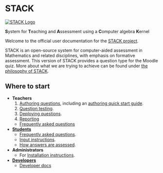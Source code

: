 # STACK

[![STACK Logo](%CONTENT/logo-trans.png)](About/Logo.md)

**S**ystem for **T**eaching and **A**ssessment using a **C**omputer algebra **K**ernel

Welcome to the official user documentation for the [STACK project](About/index.md).

STACK is an open-source system for computer-aided assessment in Mathematics and related disciplines, with emphasis on formative assessment.  This version of STACK provides a question type for the Moodle quiz.  More about what we are trying to achieve can be found under [the philosophy of STACK](About/The_philosophy_of_STACK.md).

## Where to start ##

* **Teachers**
  1. [Authoring questions](Authoring/index.md), including an [authoring quick start guide](Authoring/Authoring_quick_start.md).
  2. [Question testing](Authoring/Testing.md).
  3. [Deploying questions](Authoring/Deploying.md).
  4. [Reporting](Authoring/Reporting.md)
  *  [Frequently asked questions](Authoring/Author_FAQ.md)
* [**Students**](Students/index.md)
  * [Frequently asked questions](Students/FAQ.md).
  * [Input instructions](Students/Answer_input.md).
  * [How answers are assessed](Students/Answer_assessment.md).
* **Administrators**
  * For [Installation instructions](Installation/index.md).
* **[Developers](Developer/index.md)**
  * [Developer docs](Developer/index.md)


